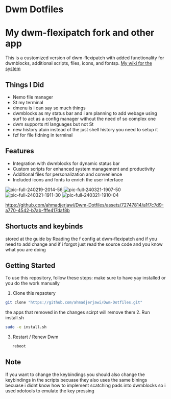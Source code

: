 
# Dwm Dotfiles

# My dwm-flexipatch fork and other app

This is a customized version of dwm-flexipatch with added functionality for dwmblocks, additional scripts, files, icons, and fontsp.
[My wiki for the system](https://ahmadjerjawi.github.io/wiki/)

## Things  I Did
- Nemo file manager
- St my terminal
- dmenu is i can say so much things
- dwmblocks as my status bar
and i am planning to add webage using surf to act as a config manager without the need of so complex one
- dwm supports rtl languages but not St
- new history atuin instead of the just shell history you need to setup it
- fzf for file fidning in terminal 

## Features

- Integration with dwmblocks for dynamic status bar
- Custom scripts for enhanced system management and productivity
- Additional files for personalization and convenience
- Included icons and fonts to enrich the user interface

![pic-full-240219-2014-56](https://github.com/ahmadjerjawi/Dwm-Dotfiles/assets/72747814/448ad4a0-446a-47c7-9811-5ebb95cf1878)
![pic-full-240321-1907-50](https://github.com/ahmadjerjawi/Dwm-Dotfiles/assets/72747814/5fd8f7bc-b270-4b92-96a0-137544ca63e2)
![pic-full-240321-1911-30](https://github.com/ahmadjerjawi/Dwm-Dotfiles/assets/72747814/a7268d18-b588-4ef3-bd8e-6df5de324a83)
![pic-full-240321-1910-04](https://github.com/ahmadjerjawi/Dwm-Dotfiles/assets/72747814/ba5e6ad4-b26c-432a-b5c4-7a9db468c90d)



https://github.com/ahmadjerjawi/Dwm-Dotfiles/assets/72747814/a1f7c7d9-a770-4542-b7ab-fffe417daf8b



## Shortucts and keybinds 
 stored at the guide by Reading the f config at dwm-flexipatch
 and if you need to add change and if i forgot just read the source code and you know what you are doing 
## Getting Started

To use this repository, follow these steps:
make sure to have yay installed or you do the work manually

1. Clone this repsotery
```bash
git clone "https://github.com/ahmadjerjawi/Dwm-Dotfiles.git"
```
the apps that removed in the changes scirpt will remove them
2. Run install.sh
```bash
sudo -e install.sh
```
3. Restart / Renew Dwm
```bash
   reboot
```

## Note 
If you want to change the keybindings you should also change the keybindings in the scripts becuase they also uses the same binings becuase i didnt know how to implement scatching pads into dwmblocks so i used xdotools to emulate the key pressing


